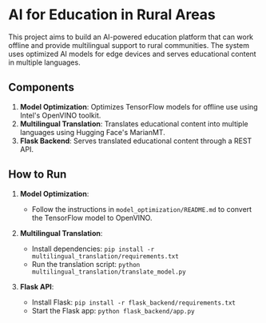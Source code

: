 # AI for Education in Rural Areas

This project aims to build an AI-powered education platform that can work offline and provide multilingual support to rural communities. The system uses optimized AI models for edge devices and serves educational content in multiple languages.

## Components

1. **Model Optimization**: Optimizes TensorFlow models for offline use using Intel's OpenVINO toolkit.
2. **Multilingual Translation**: Translates educational content into multiple languages using Hugging Face's MarianMT.
3. **Flask Backend**: Serves translated educational content through a REST API.

## How to Run

1. **Model Optimization**:
   - Follow the instructions in `model_optimization/README.md` to convert the TensorFlow model to OpenVINO.
   
2. **Multilingual Translation**:
   - Install dependencies: `pip install -r multilingual_translation/requirements.txt`
   - Run the translation script: `python multilingual_translation/translate_model.py`
   
3. **Flask API**:
   - Install Flask: `pip install -r flask_backend/requirements.txt`
   - Start the Flask app: `python flask_backend/app.py`
